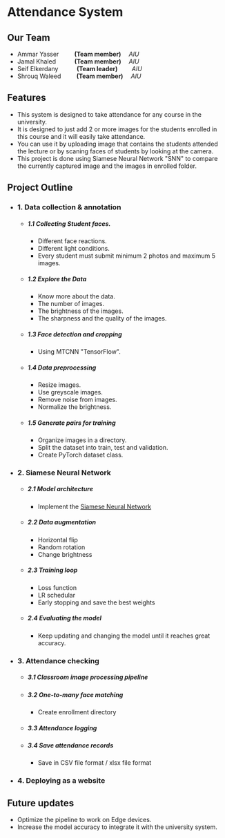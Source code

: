 # Attendance System

## Our Team
- Ammar Yasser &emsp;&emsp;     **(Team member)**   &emsp;*AIU* 
- Jamal Khaled &emsp;&emsp;&ensp;     **(Team member)** &emsp;*AIU* 
- Seif Elkerdany &emsp;&emsp;&ensp;    **(Team leader)** &emsp;&ensp;&nbsp; *AIU* 
- Shrouq Waleed &emsp;&emsp;       **(Team member)**&emsp; *AIU* 

## Features

- This system is designed to take attendance for any course in the university.
- It is designed to just add 2 or more images for the students enrolled in this course and it will easily take attendance.
- You can use it by uploading image that contains the students attended the lecture or by scaning faces of students by looking at the camera.
- This project is done using Siamese Neural Network "SNN" to compare the currently captured image and the images in enrolled folder.

## Project Outline

- ### 1. Data collection & annotation
     -  ##### 1.1 Collecting Student faces.
        -  Different face reactions.
        -  Different light conditions.
        -  Every student must submit minimum 2 photos and maximum 5 images.
    -   ##### 1.2 Explore the Data
        - Know more about the data.
        - The number of images.
        - The brightness of the images.
        - The sharpness and the quality of the images.
    -   ##### 1.3 Face detection and cropping
        - Using MTCNN "TensorFlow".
    -   ##### 1.4 Data preprocessing
        - Resize images.
        - Use greyscale images.
        - Remove noise from images.
        - Normalize the brightness.
    -   ##### 1.5 Generate pairs for training
        - Organize images in a directory.
        - Split the dataset into train, test and validation.
        - Create PyTorch dataset class.
- ### 2. Siamese Neural Network
    - ##### 2.1 Model architecture
        - Implement the [Siamese Neural Network](https://www.cs.cmu.edu/~rsalakhu/papers/oneshot1.pdf)
    - ##### 2.2 Data augmentation
        - Horizontal flip
        - Random rotation
        - Change brightness
    - ##### 2.3 Training loop
        - Loss function
        - LR schedular
        - Early stopping and save the best weights
    - ##### 2.4 Evaluating the model
        - Keep updating and changing the model until it reaches great accuracy.
- ### 3. Attendance checking
    - ##### 3.1 Classroom image processing pipeline
    - ##### 3.2 One-to-many face matching
        - Create enrollment directory
    - ##### 3.3 Attendance logging
    - ##### 3.4 Save attendance records 
        - Save in CSV file format / xlsx file format
- ### 4. Deploying as a website

## Future updates
- Optimize the pipeline to work on Edge devices.
- Increase the model accuracy to integrate it with the university system.

